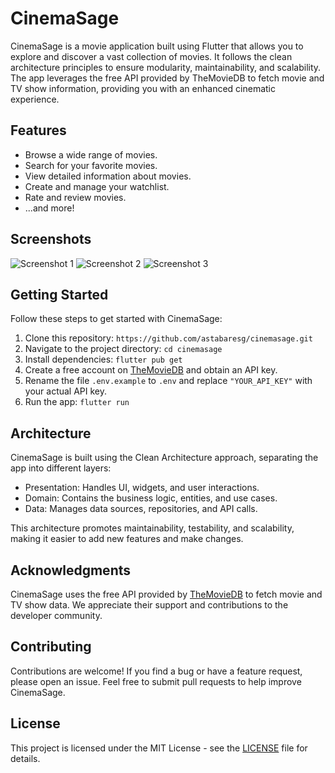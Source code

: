 # CinemaSage

<!-- ![CinemaSage Logo](link-to-your-logo.png) -->

CinemaSage is a movie application built using Flutter that allows you to explore and discover a vast collection of movies. It follows the clean architecture principles to ensure modularity, maintainability, and scalability. The app leverages the free API provided by TheMovieDB to fetch movie and TV show information, providing you with an enhanced cinematic experience.

## Features

- Browse a wide range of movies.
- Search for your favorite movies.
- View detailed information about movies.
- Create and manage your watchlist.
- Rate and review movies.
- ...and more!

## Screenshots

![Screenshot 1](screenshots/screenshot1.png)
![Screenshot 2](screenshots/screenshot2.png)
![Screenshot 3](screenshots/screenshot3.png)

## Getting Started

Follow these steps to get started with CinemaSage:

1. Clone this repository: `https://github.com/astabaresg/cinemasage.git`
2. Navigate to the project directory: `cd cinemasage`
3. Install dependencies: `flutter pub get`
4. Create a free account on [TheMovieDB](https://www.themoviedb.org/) and obtain an API key.
5. Rename the file `.env.example` to `.env` and replace `"YOUR_API_KEY"` with your actual API key.
6. Run the app: `flutter run`

## Architecture

CinemaSage is built using the Clean Architecture approach, separating the app into different layers:

- Presentation: Handles UI, widgets, and user interactions.
- Domain: Contains the business logic, entities, and use cases.
- Data: Manages data sources, repositories, and API calls.

This architecture promotes maintainability, testability, and scalability, making it easier to add new features and make changes.

## Acknowledgments

CinemaSage uses the free API provided by [TheMovieDB](https://www.themoviedb.org/) to fetch movie and TV show data. We appreciate their support and contributions to the developer community.

## Contributing

Contributions are welcome! If you find a bug or have a feature request, please open an issue. Feel free to submit pull requests to help improve CinemaSage.

## License

This project is licensed under the MIT License - see the [LICENSE](LICENSE) file for details.

